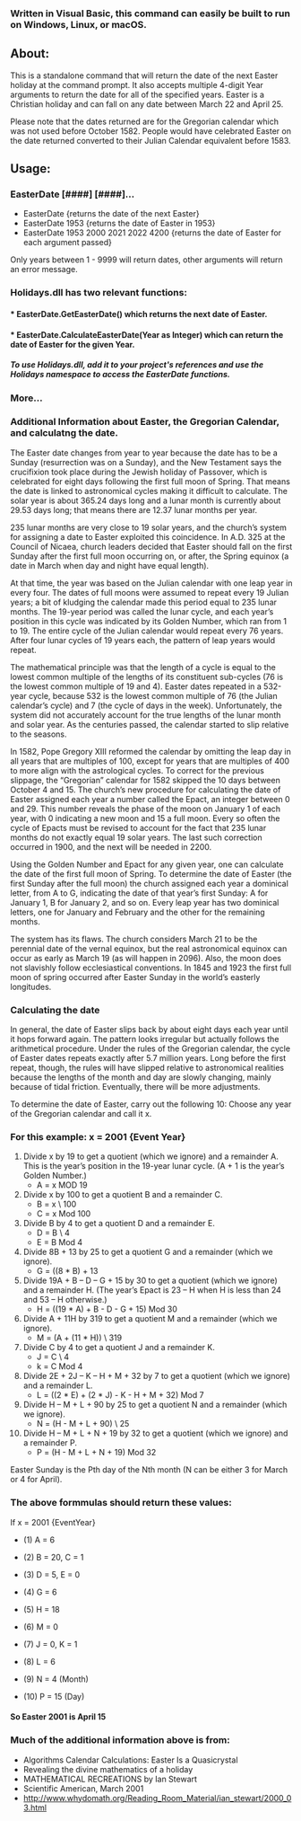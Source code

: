 ### Written in Visual Basic, this command can easily be built to run on  Windows, Linux, or macOS.

## About:
This is a standalone command that will return the date of the next Easter holiday at the command prompt. It also accepts multiple 4-digit Year arguments to return the date for all of the specified years. Easter is a Christian holiday and can fall on any date between March 22 and April 25.

Please note that the dates returned are for the Gregorian calendar which was not used before October 1582. People would have celebrated Easter on the date returned converted to their Julian Calendar equivalent before 1583.

## Usage:                                                                                    
### EasterDate [####] [####]...

- EasterDate {returns the date of the next Easter}
- EasterDate 1953 {returns the date of Easter in 1953}
- EasterDate 1953 2000 2021 2022 4200 {returns the date of Easter for each argument passed}
 
Only years between 1 - 9999 will return dates, other arguments will return an error message.

### Holidays.dll has two relevant functions:

####	*  EasterDate.GetEasterDate() which returns the next date of Easter.
####	*  EasterDate.CalculateEasterDate(Year as Integer) which can return the date of Easter for the given Year.

##### To use Holidays.dll, add it to your project's references and use the Holidays namespace to access the EasterDate functions.

### More...
### Additional Information about Easter, the Gregorian Calendar, and calculatng the date.
The Easter date changes from year to year because the date has to be a Sunday (resurrection was on a Sunday), and the New Testament says the crucifixion took place during the Jewish holiday of Passover, which is celebrated for eight days following the first full moon of Spring. That means the date is linked to astronomical cycles making it difficult to calculate. The solar year is about 365.24 days long and a lunar month is currently about 29.53 days long; that means there are 12.37 lunar months per year. 

235 lunar months are very close to 19 solar years, and the church’s system for assigning a date to Easter exploited this coincidence. In A.D. 325 at the Council of Nicaea, church leaders decided that Easter should fall on the first Sunday after the first full moon occurring on, or after, the Spring equinox (a date in March when day and night have equal length).

At that time, the year was based on the Julian calendar with one leap year in every four. The dates of full moons were assumed to repeat every 19 Julian years; a bit of kludging the calendar made this period equal to 235 lunar months. The 19-year period was called the lunar cycle, and each year’s position in this cycle was indicated by its Golden Number, which ran from 1 to 19. The entire cycle of the Julian calendar would repeat every 76 years. After four lunar cycles of 19 years each, the pattern of leap years would repeat. 

The mathematical principle was that the length of a cycle is equal to the lowest common multiple of the lengths of its constituent sub-cycles (76 is the lowest common multiple of 19 and 4). Easter dates repeated in a 532-year cycle, because 532 is the lowest common multiple of 76 (the Julian calendar’s cycle) and 7 (the cycle of days in the week). Unfortunately, the system did not accurately account for the true lengths of the lunar month and solar year. As the centuries passed, the calendar started to slip relative to the seasons. 

In 1582, Pope Gregory XIII reformed the calendar by omitting the leap day in all years that are multiples of 100, except for years that are multiples of 400 to more align with the astrological cycles. To correct for the previous slippage, the “Gregorian” calendar for 1582 skipped the 10 days between October 4 and 15. The church’s new procedure for calculating the date of Easter assigned each year a number called the Epact, an integer between 0 and 29. This number reveals the phase of the moon on January 1 of each year, with 0 indicating a new moon and 15 a full moon. Every so often the cycle of Epacts must be revised to account for the fact that 235 lunar months do not exactly equal 19 solar years. The last such correction occurred in 1900, and the next will be needed in 2200.

Using the Golden Number and Epact for any given year, one can calculate the date of the first full moon of Spring. To determine the date of Easter (the first Sunday after the full moon) the church assigned each year a dominical letter, from A to G, indicating the date of that year’s first Sunday: A for January 1, B for January 2, and so on. Every leap year has two dominical letters, one for January and February and the other for the remaining months.

The system has its flaws. The church considers March 21 to be the perennial date of the vernal equinox, but the real astronomical equinox can occur as early as March 19 (as will happen in 2096). Also, the moon does not slavishly follow ecclesiastical conventions. In 1845 and 1923 the first full moon of spring occurred after Easter Sunday in the world’s easterly longitudes.

### Calculating the date 
In general, the date of Easter slips back by about eight days each year until it hops forward again. The pattern looks irregular but actually follows the arithmetical procedure. Under the rules of the Gregorian calendar, the cycle of Easter dates repeats exactly after 5.7 million years. Long before the first repeat, though, the rules will have slipped relative to astronomical realities because the lengths of the month and day are slowly changing, mainly because of tidal friction. Eventually, there will be more adjustments.

To determine the date of Easter, carry out the following 10:
Choose any year of the Gregorian calendar and call it x. 

### For this example: x = 2001 {Event Year}

1. Divide x by 19 to get a quotient (which we ignore) and a remainder A. This is the year’s position in the 19-year lunar cycle. (A + 1 is the year’s Golden Number.)
	- A = x MOD 19
2. Divide x by 100 to get a quotient B and a remainder C.
	- B = x \ 100
	- C = x Mod 100
3. Divide B by 4 to get a quotient D and a remainder E.
	- D = B \ 4
	- E = B Mod 4
4. Divide 8B + 13 by 25 to get a quotient G and a remainder (which we ignore).
	- G = ((8 * B) + 13
5. Divide 19A + B – D – G + 15 by 30 to get a quotient (which we ignore) and a remainder H.
(The year’s Epact is 23 – H when H is less than 24 and 53 – H otherwise.)
	- H = ((19 * A) + B - D - G + 15) Mod 30 
6. Divide A + 11H by 319 to get a quotient M and a remainder (which we ignore).
	- M = (A + (11 * H)) \ 319
7. Divide C by 4 to get a quotient J and a remainder K.
	- J = C \ 4
	- k = C Mod 4
8. Divide 2E + 2J – K – H + M + 32 by 7 to get a quotient (which we ignore) and a remainder L.
	- L = ((2 * E) + (2 * J) - K - H + M + 32) Mod 7
9. Divide H – M + L + 90 by 25 to get a quotient N and a remainder (which we ignore).
	- N = (H - M + L + 90) \ 25
10. Divide H – M + L + N + 19 by 32 to get a quotient (which we ignore) and a remainder P.
	- P = (H - M + L  + N + 19) Mod 32

Easter Sunday is the Pth day of the Nth month (N can be either 3 for March or 4 for April). 

### The above formmulas should return these values:

If x = 2001  {EventYear}

-  (1) A = 6 
-  (2) B = 20, C = 1 
-  (3) D = 5,  E = 0 
-  (4) G = 6 
-  (5) H = 18 
-  (6) M = 0 
-  (7) J = 0,  K = 1 
-  (8) L = 6
 
-  (9) N = 4  (Month)
- (10) P = 15 (Day)
 
#### So Easter 2001 is April 15

### Much of the additional information above is from:
	
- Algorithms Calendar Calculations: Easter Is a Quasicrystal
- Revealing the divine mathematics of a holiday
- MATHEMATICAL RECREATIONS by Ian Stewart
- Scientific American, March 2001
- http://www.whydomath.org/Reading_Room_Material/ian_stewart/2000_03.html
